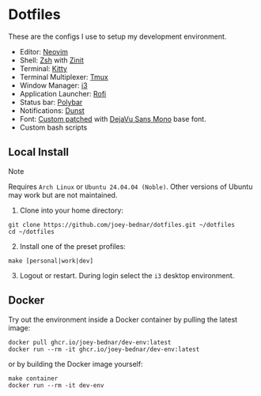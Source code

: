 # Dotfiles

These are the configs I use to setup my development environment.

- Editor: [Neovim](https://github.com/neovim/neovim)
- Shell: [Zsh](https://www.zsh.org) with [Zinit](https://github.com/zdharma-continuum/zinit)
- Terminal: [Kitty](https://github.com/kovidgoyal/kitty)
- Terminal Multiplexer: [Tmux](https://github.com/tmux/tmux)
- Window Manager: [i3](https://github.com/i3/i3)
- Application Launcher: [Rofi](https://github.com/davatorium/rofi)
- Status bar: [Polybar](https://github.com/polybar/polybar)
- Notifications: [Dunst](https://github.com/dunst-project/dunst)
- Font: [Custom patched](https://github.com/ryanoasis/nerd-fonts#font-patcher) with [DejaVu Sans Mono](https://dejavu-fonts.github.io/) base font. 
- Custom bash scripts

## Local Install

> [!NOTE]
> Requires `Arch Linux` or `Ubuntu 24.04.04 (Noble)`. Other versions of Ubuntu may work but are not maintained.

1. Clone into your home directory:
```
git clone https://github.com/joey-bednar/dotfiles.git ~/dotfiles
cd ~/dotfiles
```

2. Install one of the preset profiles:
```
make [personal|work|dev]
```

3. Logout or restart. During login select the `i3` desktop environment.

## Docker

Try out the environment inside a Docker container by pulling the latest image:
```
docker pull ghcr.io/joey-bednar/dev-env:latest
docker run --rm -it ghcr.io/joey-bednar/dev-env:latest
```
or by building the Docker image yourself:
```
make container
docker run --rm -it dev-env
```

